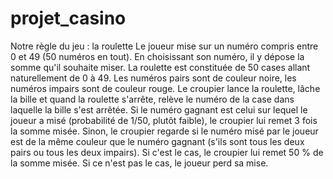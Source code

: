 # projet_casino
Notre règle du jeu : la roulette
Le joueur mise sur un numéro compris entre 0 et 49 (50 numéros en tout). 
En choisissant son numéro, il y dépose la somme qu'il souhaite miser.
La roulette est constituée de 50 cases allant naturellement de 0 à 49. 
Les numéros pairs sont de couleur noire, les numéros impairs sont de couleur rouge. 
Le croupier lance la roulette, lâche la bille et quand la roulette s'arrête, relève le numéro de la case dans laquelle la bille s'est arrêtée. 
Si le numéro gagnant est celui sur lequel le joueur a misé (probabilité de 1/50, plutôt faible), le croupier lui remet 3 fois la somme misée.
Sinon, le croupier regarde si le numéro misé par le joueur est de la même couleur que le numéro gagnant 
(s'ils sont tous les deux pairs ou tous les deux impairs). 
Si c'est le cas, le croupier lui remet 50 % de la somme misée. Si ce n'est pas le cas, le joueur perd sa mise.
